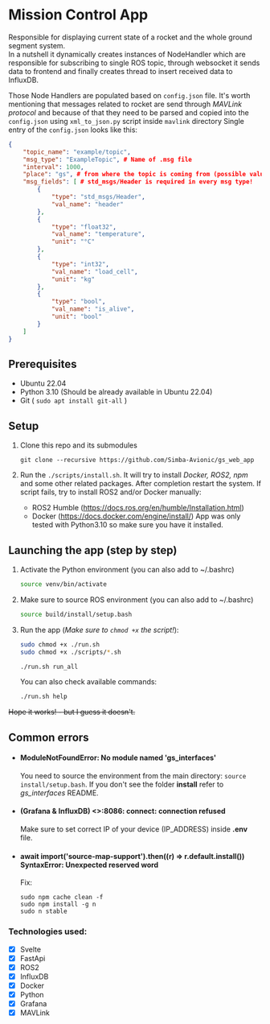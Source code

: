 # Mission Control App
Responsible for displaying current state of a rocket and the whole ground segment system. <br>
In a nutshell it dynamically creates instances of NodeHandler which are responsible for subscribing to single ROS topic,
through websocket it sends data to frontend and finally creates thread to insert received data to InfluxDB.

Those Node Handlers are populated based on `config.json` file.
It's worth mentioning that messages related to rocket are send through *MAVLink protocol* and because of that they need to be parsed and copied into the `config.json` using `xml_to_json.py` script inside `mavlink` directory
Single entry of the `config.json` looks like this:

```json
{
    "topic_name": "example/topic",
    "msg_type": "ExampleTopic", # Name of .msg file
    "interval": 1000,
    "place": "gs", # from where the topic is coming from (possible values: "gs", "rocket") 
    "msg_fields": [ # std_msgs/Header is required in every msg type!
        {
            "type": "std_msgs/Header",
            "val_name": "header"
        },
        {
            "type": "float32",
            "val_name": "temperature",
            "unit": "°C"
        },
        {
            "type": "int32",
            "val_name": "load_cell",
            "unit": "kg"
        },
        {
            "type": "bool",
            "val_name": "is_alive",
            "unit": "bool"
        }
    ]
}
```

## Prerequisites
- Ubuntu 22.04
- Python 3.10 (Should be already available in Ubuntu 22.04)
- Git ( `sudo apt install git-all` ) 

## Setup
1. Clone this repo and its submodules 

    ```
    git clone --recursive https://github.com/Simba-Avionic/gs_web_app
    ```
2. Run the `./scripts/install.sh`. It will try to install *Docker, ROS2, npm* and some other related packages. After completion restart the system.
    If script fails, try to install ROS2 and/or Docker manually:
    - ROS2 Humble (https://docs.ros.org/en/humble/Installation.html)
    - Docker (https://docs.docker.com/engine/install/)
    App was only tested with Python3.10 so make sure you have it installed.

## Launching the app (step by step)
1. Activate the Python environment (you can also add to ~/.bashrc)

    ```bash
    source venv/bin/activate
    ```
    
2. Make sure to source ROS environment (you can also add to ~/.bashrc)
   
    ```bash
    source build/install/setup.bash
    ```
    
3. Run the app (*Make sure to `chmod +x` the script!*):
    ```bash
    sudo chmod +x ./run.sh
    sudo chmod +x ./scripts/*.sh
    ```

    ```bash
    ./run.sh run_all
    ```

    You can also check available commands:
    ```bash
    ./run.sh help
    ```

~~Hope it works! - but I guess it doesn't.~~

## Common errors

- #### ModuleNotFoundError: No module named 'gs_interfaces'
    You need to source the environment from the main directory: `source install/setup.bash`.
If you don't see the folder **install** refer to *gs_interfaces* README.

- #### (Grafana & InfluxDB) <>:8086: connect: connection refused
    Make sure to set correct IP of your device (IP_ADDRESS) inside **.env** file.

- #### await import('source-map-support').then((r) => r.default.install()) <br> SyntaxError: Unexpected reserved word
    Fix:
    ```shell
    sudo npm cache clean -f
    sudo npm install -g n
    sudo n stable
    ```
### Technologies used:

- [x] Svelte
- [x] FastApi
- [x] ROS2
- [x] InfluxDB
- [x] Docker
- [x] Python
- [x] Grafana
- [x] MAVLink

